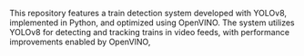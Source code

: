 This repository features a train detection system developed with YOLOv8, implemented in Python, and optimized using OpenVINO. The system utilizes YOLOv8 for detecting and tracking trains in video feeds, with performance improvements enabled by OpenVINO,
